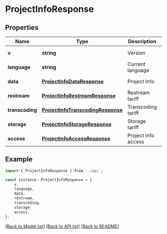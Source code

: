 # ProjectInfoResponse


## Properties

Name | Type | Description | Notes
------------ | ------------- | ------------- | -------------
**v** | **string** | Version | [default to undefined]
**language** | **string** | Current language | [default to LanguageEnum_En]
**data** | [**ProjectInfoDataResponse**](ProjectInfoDataResponse.md) | Project info | [default to undefined]
**restream** | [**ProjectInfoRestreamResponse**](ProjectInfoRestreamResponse.md) | Restream tariff | [default to undefined]
**transcoding** | [**ProjectInfoTranscodingResponse**](ProjectInfoTranscodingResponse.md) | Transcoding tariff | [default to undefined]
**storage** | [**ProjectInfoStorageResponse**](ProjectInfoStorageResponse.md) | Storage tariff | [default to undefined]
**access** | [**ProjectInfoAccessResponse**](ProjectInfoAccessResponse.md) | Project info access | [default to undefined]

## Example

```typescript
import { ProjectInfoResponse } from './api';

const instance: ProjectInfoResponse = {
    v,
    language,
    data,
    restream,
    transcoding,
    storage,
    access,
};
```

[[Back to Model list]](../README.md#documentation-for-models) [[Back to API list]](../README.md#documentation-for-api-endpoints) [[Back to README]](../README.md)
